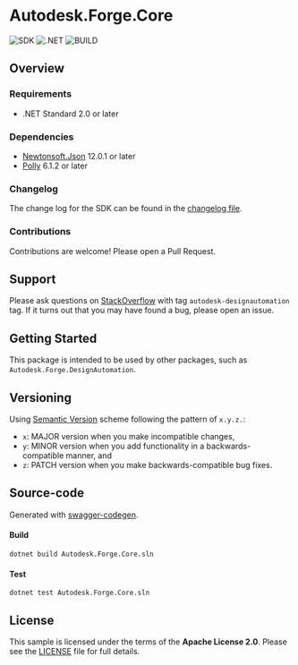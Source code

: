 # Autodesk.Forge.Core

![SDK](https://img.shields.io/badge/SDK-1.0.0-lightgree.svg)
![.NET](https://img.shields.io/badge/.NET%20Standard-2.0-blue.svg)
![BUILD](https://codebuild.us-west-2.amazonaws.com/badges?uuid=eyJlbmNyeXB0ZWREYXRhIjoiWFF1VW1xODdHcHdEL3NkNEJRQ0dKL3pjcmFQeXhFR0k1U1NBOFl4THE4VXpSWlRJZ2hLdU9xR2ZKNkpONkszK0ZwemlEdUNvRUFDbEhTL3B3NHA3dDVBPSIsIml2UGFyYW1ldGVyU3BlYyI6InhpRUFTZzg1ZEQvQU93anYiLCJtYXRlcmlhbFNldFNlcmlhbCI6MX0%3D&branch=master)

## Overview

### Requirements

- .NET Standard 2.0 or later

### Dependencies

- [Newtonsoft.Json](https://github.com/JamesNK/Newtonsoft.Json) 12.0.1 or later
- [Polly](https://github.com/App-vNext/Polly) 6.1.2 or later

### Changelog

The change log for the SDK can be found in the [changelog file](CHANGELOG.md).

### Contributions

Contributions are welcome! Please open a Pull Request.

## Support

Please ask questions on [StackOverflow](https://stackoverflow.com/questions/ask?tags=autodesk-forge,csharp) with tag `autodesk-designautomation` tag. If it turns out that you may have found a bug, please open an issue.

## Getting Started

This package is intended to be used by other packages, such as `Autodesk.Forge.DesignAutomation`.

## Versioning

Using [Semantic Version](https://semver.org/) scheme following the pattern of `x.y.z.`:

- `x`: MAJOR version when you make incompatible changes,
- `y`: MINOR version when you add functionality in a backwards-compatible manner, and
- `z`: PATCH version when you make backwards-compatible bug fixes.


## Source-code

Generated with [swagger-codegen](https://github.com/swagger-api/swagger-codegen).

#### Build
```
dotnet build Autodesk.Forge.Core.sln
```

#### Test
```
dotnet test Autodesk.Forge.Core.sln
```

## License

This sample is licensed under the terms of the **Apache License 2.0**. Please see the [LICENSE](LICENSE) file for full details.
